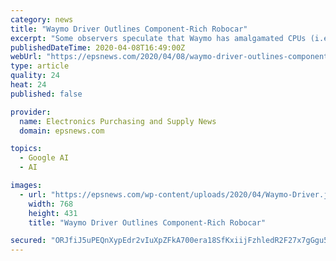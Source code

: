 ```yaml
---
category: news
title: "Waymo Driver Outlines Component-Rich Robocar"
excerpt: "Some observers speculate that Waymo has amalgamated CPUs (i.e. Intel’s Xeon), GPUs (i.e. Nvidia) or FPGAs, in addition to Google’s own TensorFlow-based accelerators. It’s possible that Waymo designed its own highly optimized custom silicon to offload certain workloads, Rich noted. Ahn in her presentation disclosed only two things about ..."
publishedDateTime: 2020-04-08T16:49:00Z
webUrl: "https://epsnews.com/2020/04/08/waymo-driver-outlines-component-rich-robocar/"
type: article
quality: 24
heat: 24
published: false

provider:
  name: Electronics Purchasing and Supply News
  domain: epsnews.com

topics:
  - Google AI
  - AI

images:
  - url: "https://epsnews.com/wp-content/uploads/2020/04/Waymo-Driver.jpg"
    width: 768
    height: 431
    title: "Waymo Driver Outlines Component-Rich Robocar"

secured: "ORJfiJ5uPEQnXypEdr2vIuXpZFkA700era18SfKxiijFzhledR2F27x7gGgu5OJFvqTjF2CCuVgYY1dtfAz4LpuxKE3gdb9kjbTyWfOo5jFjWEKGmTyjh5kS/pfj1vdiTUBzScA+IY5FQzC1ixa7oe+QG3oOwxhYlq+5qGRPPTXGpKtwn9iaNm3yhwTMDN38c8BY4+9lRPYK0CRfTmQ+vISaT4n8VX4Gj5xfxPhlneqTOTaJtPbSEdxSviUEsCDd46u1WfUzBIfJ9mNHNzLf3NHujqloQVYTcLG0ceaWZ3zYFDjfgqSNKbKNVnObloHoJJ2R+MvWlaHxVOqZhPlfEGPIHL4oDZzDbLf9PiGmvBDyYOJ2t51m8ZQyVV1pOcFcCElCQa2WYObMoh4xeWiMhDJiLpTyml614ptoYuUaachQQzDhTYp7KyqUuPJFC73KAa++LE7/fyhkrGQP9Q+DwFzJFA1wGHJdfv8rw41xT+g=;MPqiizfh5xA2nODmMbvxpg=="
---
```


